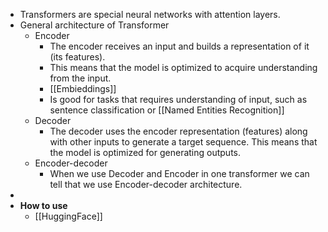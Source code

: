 - Transformers are special neural networks with attention layers.
- General architecture of Transformer
	- Encoder
		- The encoder receives an input and builds a representation of it (its features).
		- This means that the model is optimized to acquire understanding from the input.
		- [[Embieddings]]
		- Is good for tasks that requires understanding of input, such as sentence classification or [[Named Entities Recognition]]
	- Decoder
		- The decoder uses the encoder representation (features) along with other inputs to generate a target sequence. This means that the model is optimized for generating outputs.
	- Encoder-decoder
		- When we use Decoder and Encoder in one transformer we can tell that we use Encoder-decoder architecture.
-
- **How to use**
	- [[HuggingFace]]